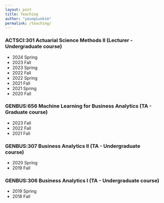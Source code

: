 ```yaml
---
layout: post
title: Teaching
author: "youngsunkim"
permalink: /teaching/
---
```


### ACTSCI:301 Actuarial Science Methods II (Lecturer - Undergraduate course)
-  2024 Spring
-  2023 Fall
-  2023 Spring
-  2022 Fall
-  2022 Spring
-  2021 Fall
-  2021 Spring
-  2020 Fall

### GENBUS:656 Machine Learning for Business Analytics (TA - Graduate course)
-  2023 Fall
-  2022 Fall
-  2021 Fall

### GENBUS:307 Business Analytics II (TA - Undergraduate course)
-  2020 Spring
-  2019 Fall

### GENBUS:306 Business Analytics I (TA - Undergraduate course)
- 2019 Spring
- 2018 Fall
